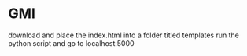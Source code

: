 # GMI
download and place the index.html into a folder titled templates
run the python script and go to localhost:5000
